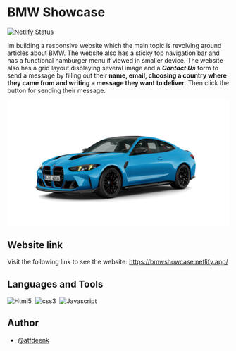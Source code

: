 # BMW Showcase

[![Netlify Status](https://api.netlify.com/api/v1/badges/c66b52d9-c320-41d0-90a1-89e2d4f91e81/deploy-status)](https://app.netlify.com/sites/bmwshowcase/deploys)

Im building a responsive website which the main topic is revolving around articles about BMW.
The website also has a sticky top navigation bar and has a functional hamburger menu if viewed in smaller device. The website also has a grid layout displaying several image and a **_Contact Us_** form to send a message by filling out their **name, email, choosing a country where they came from and writing a message they want to deliver**. Then click the button for sending their message.

![bmw](/assets/image/bmw.png 'bmw')

## Website link

Visit the following link to see the website: https://bmwshowcase.netlify.app/


## Languages and Tools

<div>
    <img src="https://cdn.jsdelivr.net/npm/devicon-2.2@2.2.0/icons/html5/html5-original.svg" title="Html5" alt="Html5" width="40" height="40"/>&nbsp;
    <img src="https://cdn.jsdelivr.net/npm/devicon-2.2@2.2.0/icons/css3/css3-original.svg" title="css3" alt="css3" width="40" height="40"/>&nbsp;
     <img src="https://cdn.jsdelivr.net/gh/devicons/devicon/icons/javascript/javascript-original.svg" title="Javascript" alt="Javascript" width="40" height="40"/>&nbsp;
</div>

## Author

- [@atfdeenk](https://www.github.com/atfdeenk)

<!-- [![Review Assignment Due Date](https://classroom.github.com/assets/deadline-readme-button-22041afd0340ce965d47ae6ef1cefeee28c7c493a6346c4f15d667ab976d596c.svg)](https://classroom.github.com/a/f-sXtHED) -->

